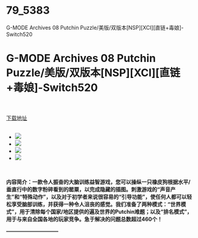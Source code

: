 # 79_5383
G-MODE Archives 08 Putchin Puzzle/美版/双版本[NSP][XCI][直链+毒娘]-Switch520
# G-MODE Archives 08 Putchin Puzzle/美版/双版本[NSP][XCI][直链+毒娘]-Switch520
 <br/></br>
[下载地址](https://www.switch520.cc/article/5383 "下载地址")
<br/></br>

<ul class="clearfix pic_list">
<li><img class="pic_img" src="https://images.weserv.nl/?url=https://i0.hdslb.com/bfs/article/8fbded7b8232c7df8bc25647b1de985563a9627c.jpg" data-clipboard-text="https://images.weserv.nl/?url=https://i0.hdslb.com/bfs/article/8fbded7b8232c7df8bc25647b1de985563a9627c.jpg"></li>
<li><img class="pic_img" src="https://images.weserv.nl/?url=https://i0.hdslb.com/bfs/article/1171ae9ace9772b8ab4a5b58b762cb59f1f98df1.jpg" data-clipboard-text="https://images.weserv.nl/?url=https://i0.hdslb.com/bfs/article/1171ae9ace9772b8ab4a5b58b762cb59f1f98df1.jpg"></li>
<li><img class="pic_img" src="https://images.weserv.nl/?url=https://i0.hdslb.com/bfs/article/923f5fae1984b258249ec3649ea1bed738975951.jpg" data-clipboard-text="https://images.weserv.nl/?url=https://i0.hdslb.com/bfs/article/923f5fae1984b258249ec3649ea1bed738975951.jpg"></li>
<li><img class="pic_img" src="https://images.weserv.nl/?url=https://i0.hdslb.com/bfs/article/47411f7a23791fc232da5009910692517136f8c5.jpg" data-clipboard-text="https://images.weserv.nl/?url=https://i0.hdslb.com/bfs/article/47411f7a23791fc232da5009910692517136f8c5.jpg"></li>
</ul>
<p>&nbsp;</p>
<p><strong>内容简介：一款令人振奋的大脑训练益智游戏，您可以操纵一只橡皮狗根据水平/垂直行中的数字粉碎看到的罂粟，以完成隐藏的插图。刺激游戏的“声音产生”和“特殊动作”，以及对于初学者来说很容易的“引导功能”，使任何人都可以轻松享受脑部训练，并获得一种令人沮丧的感觉。我们准备了两种模式：“世界模式”，用于清除每个国家/地区提供的遍及世界的Putchin难题；以及“排名模式”，用于与来自全国各地的玩家竞争。急于解决的问题总数超过460个！</strong></p>
<p><strong>——————————</strong></p>
